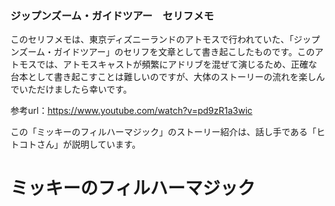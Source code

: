 ### ジップンズーム・ガイドツアー　セリフメモ  

このセリフメモは、東京ディズニーランドのアトモスで行われていた、「ジップンズーム・ガイドツアー」のセリフを文章として書き起こしたものです。このアトモスでは、アトモスキャストが頻繁にアドリブを混ぜて演じるため、正確な台本として書き起こすことは難しいのですが、大体のストーリーの流れを楽しんでいただけましたら幸いです。

参考url：https://www.youtube.com/watch?v=pd9zR1a3wic  
  
この「ミッキーのフィルハーマジック」のストーリー紹介は、話し手である「ヒトコトさん」が説明しています。  
  
  
# ミッキーのフィルハーマジック


  